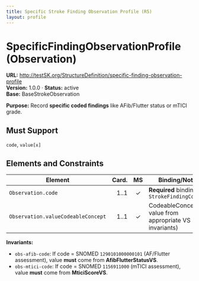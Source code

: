 ```yaml
---
title: Specific Stroke Finding Observation Profile (R5)
layout: profile
---
```


# SpecificFindingObservationProfile (Observation)

**URL:** http://testSK.org/StructureDefinition/specific-finding-observation-profile  
**Version:** 1.0.0 · **Status:** active  
**Base:** BaseStrokeObservation

**Purpose:** Record **specific coded findings** like AFib/Flutter status or mTICI grade.

## Must Support
`code`, `value[x]`

## Elements and Constraints

| Element | Card. | MS | Binding/Notes |
|---|---:|:---:|---|
| `Observation.code` | 1..1 | ✓ | **Required** binding to `StrokeFindingCodesVS` |
| `Observation.valueCodeableConcept` | 1..1 | ✓ | CodeableConcept value from appropriate VS (see invariants) |

**Invariants:**  
- `obs-afib-code`: If code = SNOMED `1290101000000101` (AF/Flutter assessment), value **must** come from **AfibFlutterStatusVS**.  
- `obs-mtici-code`: If code = SNOMED `1156911000` (mTICI assessment), value **must** come from **MticiScoreVS**.
